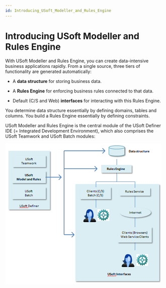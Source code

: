 ```yaml
---
id: Introducing_USoft_Modeller_and_Rules_Engine
---
```


# Introducing USoft Modeller and Rules Engine

With USoft Modeller and Rules Engine, you can create data-intensive business applications rapidly. From a single source, three tiers of functionality are generated automatically:

- A **data structure** for storing business data.
- A **Rules Engine** for enforcing business rules connected to that data.

- Default (C/S and Web) **interfaces** for interacting with this Rules Engine.

You determine data structure essentially by defining domains, tables and columns. You build a Rules Engine essentially by defining constraints.

USoft Modeller and Rules Engine is the central module of the USoft Definer IDE (= Integrated Development Environment), which also comprises the USoft Teamwork and USoft Batch modules:

![](./assets/9f3bea60-51f5-4102-8148-3931b8b2816a.png)

 